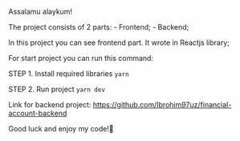 Assalamu alaykum!

The project consists of 2 parts:
    - Frontend;
    - Backend;

In this project you can see frontend part. It wrote in Reactjs library;

For start project you can run this command:

STEP 1. Install required libraries
<code>yarn</code>

STEP 2. Run project
<code>yarn dev</code>

Link for backend project: https://github.com/Ibrohim97uz/financial-account-backend

Good luck and enjoy my code!🤟